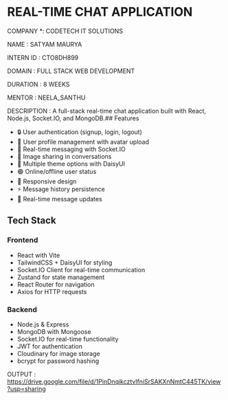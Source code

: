 # REAL-TIME CHAT APPLICATION #

COMPANY *: CODETECH IT SOLUTIONS

NAME : SATYAM MAURYA

INTERN ID : CTO8DH899

DOMAIN : FULL STACK WEB DEVELOPMENT

DURATION : 8 WEEKS

MENTOR : NEELA_SANTHU

DESCRIPTION : A full-stack real-time chat application built with React, Node.js, Socket.IO, and MongoDB.## Features

- 🔒 User authentication (signup, login, logout)
- 👤 User profile management with avatar upload
- 💬 Real-time messaging with Socket.IO
- 🌅 Image sharing in conversations
- 🎨 Multiple theme options with DaisyUI
- 🟢 Online/offline user status
- 💅 Responsive design
- ⚡ Message history persistence
- 🔄 Real-time message updates

## Tech Stack

### Frontend
- React with Vite
- TailwindCSS + DaisyUI for styling
- Socket.IO Client for real-time communication
- Zustand for state management
- React Router for navigation
- Axios for HTTP requests

### Backend
- Node.js & Express
- MongoDB with Mongoose
- Socket.IO for real-time functionality
- JWT for authentication
- Cloudinary for image storage
- bcrypt for password hashing

OUTPUT : https://drive.google.com/file/d/1PinDnqikcztvlfniSrSAKXnNmtC445TK/view?usp=sharing


